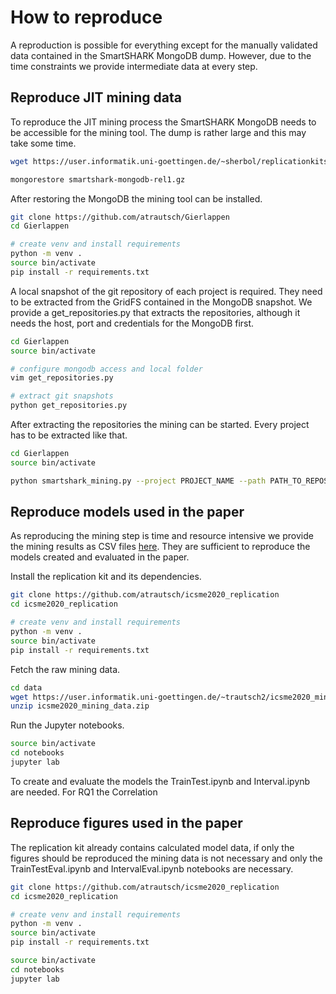 # How to reproduce

A reproduction is possible for everything except for the manually validated data contained in the SmartSHARK MongoDB dump. However, due to the time constraints we provide intermediate data at every step.

## Reproduce JIT mining data
To reproduce the JIT mining process the SmartSHARK MongoDB needs to be accessible for the mining tool. The dump is rather large and this may take some time.

```bash
wget https://user.informatik.uni-goettingen.de/~sherbol/replicationkits/replication-kit-emse-2020-defect-prediction-data/smartshark-mongodb-rel1.gz

mongorestore smartshark-mongodb-rel1.gz
```

After restoring the MongoDB the mining tool can be installed.

```bash
git clone https://github.com/atrautsch/Gierlappen
cd Gierlappen

# create venv and install requirements
python -m venv .
source bin/activate
pip install -r requirements.txt
```

A local snapshot of the git repository of each project is required. They need to be extracted from the GridFS contained in the MongoDB snapshot.
We provide a get_repositories.py that extracts the repositories, although it needs the host, port and credentials for the MongoDB first.

```bash
cd Gierlappen
source bin/activate

# configure mongodb access and local folder
vim get_repositories.py

# extract git snapshots
python get_repositories.py
```

After extracting the repositories the mining can be started.
Every project has to be extracted like that.

```bash
cd Gierlappen
source bin/activate

python smartshark_mining.py --project PROJECT_NAME --path PATH_TO_REPOSITORY --file-check --label-name JLMIV+R --db-host SMARTSHARK_MONGODB_HOST --db-port SMARTSHARK_MONGODB_PORT --db-name SMARTSHARK_MONGODB_DATABASE --db-user SMARTSHARK_MONGODB_USER --db-pw SMARTSHARK_MONGODB_PASSWORD --db-auth SMARTSHARK_MONGODB_AUTHENTICATION_SOURCE
```


## Reproduce models used in the paper

As reproducing the mining step is time and resource intensive we provide the mining results as CSV files [here](https://hdl.handle.net/21.11101/0000-0007-E7D1-8). They are sufficient to reproduce the models created and evaluated in the paper.

Install the replication kit and its dependencies.
```bash
git clone https://github.com/atrautsch/icsme2020_replication
cd icsme2020_replication

# create venv and install requirements
python -m venv .
source bin/activate
pip install -r requirements.txt
```

Fetch the raw mining data.
```bash
cd data
wget https://user.informatik.uni-goettingen.de/~trautsch2/icsme2020_mining_data.zip
unzip icsme2020_mining_data.zip
```

Run the Jupyter notebooks.

```bash
source bin/activate
cd notebooks
jupyter lab
```

To create and evaluate the models the TrainTest.ipynb and Interval.ipynb are needed. For RQ1 the Correlation


## Reproduce figures used in the paper

The replication kit already contains calculated model data, if only the figures should be reproduced the mining data is not necessary and only the TrainTestEval.ipynb and IntervalEval.ipynb notebooks are necessary.

```bash
git clone https://github.com/atrautsch/icsme2020_replication
cd icsme2020_replication

# create venv and install requirements
python -m venv .
source bin/activate
pip install -r requirements.txt
```

```bash
source bin/activate
cd notebooks
jupyter lab
```